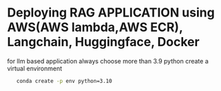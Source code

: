 # Deploying RAG APPLICATION using AWS(AWS lambda,AWS ECR), Langchain, Huggingface, Docker


for llm based application always choose more than 3.9 python
create a virtual environment 

```bash 
   conda create -p env python=3.10 
   
``` 




